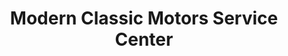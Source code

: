 ---
title: "Modern Classic Motors Service Center"
url: /grand-junction/modern-classic-motors-service-center/
shop: car repair
---